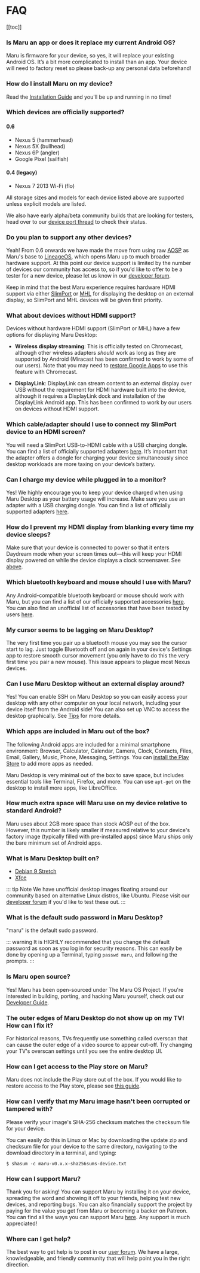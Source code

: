 # FAQ

[[toc]]

### Is Maru an app or does it replace my current Android OS?

Maru is firmware for your device, so yes, it will replace your existing Android OS. It’s a bit more complicated to install than an app. Your device will need to factory reset so please back-up any personal data beforehand!

### How do I install Maru on my device?

Read the [Installation Guide](../user/installation.md) and you'll be up and running in no time!

### Which devices are officially supported?

#### 0.6

* Nexus 5 (hammerhead)
* Nexus 5X (bullhead)
* Nexus 6P (angler)
* Google Pixel (sailfish)

#### 0.4 (legacy)

* Nexus 7 2013 Wi-Fi (flo)

All storage sizes and models for each device listed above are supported unless explicit models are listed.

We also have early alpha/beta community builds that are looking for testers, head over to our [device port thread](https://groups.google.com/d/msg/maru-os-dev/YufKu3w2xkQ/9qPEp9EiAQAJ) to check their status.

### Do you plan to support any other devices?

Yeah! From 0.6 onwards we have made the move from using raw [AOSP](https://source.android.com/) as Maru's
base to [LineageOS](https://www.lineageos.org/), which opens Maru up to much broader hardware support.
At this point our device support is limited by the number of devices our
community has access to, so if you'd like to offer to be a tester for a new device, please
let us know in our [developer
forum](https://groups.google.com/forum/#!forum/maru-os-dev).

Keep in mind that the best Maru experience requires hardware HDMI support via either [SlimPort](http://us.slimportconnect.com/slimport-supported-devices/) or [MHL](http://www.mhltech.org/devices.aspx) for displaying the desktop on an external display, so SlimPort and MHL devices will be given first priority.

### What about devices without HDMI support?

Devices without hardware HDMI support (SlimPort or MHL) have a few options for displaying Maru Desktop:

* **Wireless display streaming**: This is officially tested on Chromecast, although other wireless adapters *should* work as long as they are supported by Android (Miracast has been confirmed to work by some of our users). Note that you may need to [restore Google Apps](../user/google-apps.md) to use this feature with Chromecast.

* **DisplayLink**: DisplayLink can stream content to an external display over USB without the requirement for HDMI hardware built into the device, although it requires a DisplayLink dock and installation of the DisplayLink Android app. This has been confirmed to work by our users on devices without HDMI support.

### Which cable/adapter should I use to connect my SlimPort device to an HDMI screen?

You will need a SlimPort USB-to-HDMI cable with a USB charging dongle. You can find a list of officially supported adapters [here](https://maruos.com/accessories/). It’s important that the adapter offers a dongle for charging your device simultaneously since desktop workloads are more taxing on your device’s battery.

### Can I charge my device while plugged in to a monitor?

Yes! We highly encourage you to keep your device charged when using Maru Desktop as your battery usage will increase. Make sure you use an adapter with a USB charging dongle. You can find a list of officially supported adapters [here](https://maruos.com/accessories/).

### How do I prevent my HDMI display from blanking every time my device sleeps?

Make sure that your device is connected to power so that it enters Daydream mode when your screen times out—this will keep your HDMI display powered on while the device displays a clock screensaver. See [above](#can-i-charge-my-device-while-plugged-in-to-a-monitor).

### Which bluetooth keyboard and mouse should I use with Maru?

Any Android-compatible bluetooth keyboard or mouse should work with Maru, but you can find a list of our officially supported accessories [here](https://maruos.com/accessories/). You can also find an unofficial list of accessories that have been tested by users [here](https://groups.google.com/forum/#!topic/maru-os/KucsM6gVUL4).

### My cursor seems to be lagging on Maru Desktop?

The very first time you pair up a bluetooth mouse you may see the cursor start to lag. Just toggle Bluetooth off and on again in your device's Settings app to restore smooth cursor movement (you only have to do this the very first time you pair a new mouse). This issue appears to plague most Nexus devices.

### Can I use Maru Desktop without an external display around?

Yes! You can enable SSH on Maru Desktop so you can easily access your desktop with any other computer on your local network, including your device itself from the Android side! You can also set up VNC to access the desktop graphically. See [Tips](../user/tips.md) for more details.

### Which apps are included in Maru out of the box?

The following Android apps are included for a minimal smartphone environment: Browser, Calculator, Calendar, Camera, Clock, Contacts, Files, Email, Gallery, Music, Phone, Messaging, Settings. You can [install the Play Store](#how-can-i-get-access-to-the-play-store-on-maru) to add more apps as needed.

Maru Desktop is very minimal out of the box to save space, but includes essential tools like Terminal, Firefox, and more. You can use `apt-get` on the desktop to install more apps, like LibreOffice.

### How much extra space will Maru use on my device relative to standard Android?

Maru uses about 2GB more space than stock AOSP out of the box. However, this number is likely smaller if measured relative to your device's factory image (typically filled with pre-installed apps) since Maru ships only the bare minimum set of Android apps.

### What is Maru Desktop built on?

 * [Debian 9 Stretch](https://www.debian.org/)
 * [Xfce](https://xfce.org/)

 ::: tip Note
 We have unofficial desktop images floating around our community based on
 alternative Linux distros, like Ubuntu. Please visit our [developer
 forum](https://groups.google.com/forum/#!forum/maru-os-dev) if you'd like to
 test these out.
 :::

### What is the default sudo password in Maru Desktop?

"maru" is the default sudo password.

::: warning
It is HIGHLY recommended that you change the default password as soon as you log in for security reasons. This can easily be done by opening up a Terminal, typing `passwd maru`, and following the prompts.
:::

### Is Maru open source?

Yes! Maru has been open-sourced under The Maru OS Project. If you're interested in building, porting, and hacking Maru yourself, check out our [Developer Guide](../developer/README.md).

### The outer edges of Maru Desktop do not show up on my TV! How can I fix it?

For historical reasons, TVs frequently use something called overscan that can cause the outer edge of a video source to appear cut-off. Try changing your TV's overscan settings until you see the entire desktop UI.

### How can I get access to the Play store on Maru?

Maru does not include the Play store out of the box. If you would like to restore access to the Play store, please see [this guide](../user/google-apps.md).

### How can I verify that my Maru image hasn't been corrupted or tampered with?

Please verify your image's SHA-256 checksum matches the checksum file for your
device.

You can easily do this in Linux or Mac by downloading the update zip and
checksum file for your device to the same directory, navigating to the download directory in a terminal, and typing:

```
$ shasum -c maru-v0.x.x-sha256sums-device.txt
```

### How can I support Maru?

Thank you for asking! You can support Maru by installing it on your device, spreading the word and showing it off to your friends, helping test new devices, and reporting bugs. You can also financially support the project by paying for the value you get from Maru or becoming a backer on Patreon. You can find all the ways you can support Maru [here](https://maruos.com/support-maru/). Any support is much appreciated!

### Where can I get help?

The best way to get help is to post in our [user forum](https://groups.google.com/forum/#!forum/maru-os). We have a large, knowledgeable, and friendly community that will help point you in the right direction.
